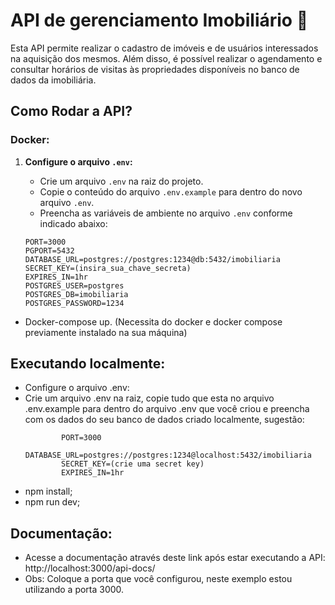 # API de gerenciamento Imobiliário 🏡

Esta API permite realizar o cadastro de imóveis e de usuários interessados na aquisição dos mesmos. Além disso, é possível realizar o agendamento e consultar horários de visitas às propriedades disponíveis no banco de dados da imobiliária.

## Como Rodar a API?

### Docker:

1. **Configure o arquivo `.env`:**
   - Crie um arquivo `.env` na raiz do projeto.
   - Copie o conteúdo do arquivo `.env.example` para dentro do novo arquivo `.env`.
   - Preencha as variáveis de ambiente no arquivo `.env` conforme indicado abaixo:

   ```env
   PORT=3000
   PGPORT=5432
   DATABASE_URL=postgres://postgres:1234@db:5432/imobiliaria
   SECRET_KEY=(insira_sua_chave_secreta)
   EXPIRES_IN=1hr
   POSTGRES_USER=postgres
   POSTGRES_DB=imobiliaria
   POSTGRES_PASSWORD=1234

  - Docker-compose up. (Necessita do docker e docker compose previamente instalado na sua máquina)

## Executando localmente:
  - Configure o arquivo .env:
  - Crie um arquivo .env na raiz, copie tudo que esta no arquivo .env.example para dentro do arquivo .env que você criou e preencha com os dados do seu banco de       dados criado localmente, sugestão:
    ```env
            PORT=3000
            DATABASE_URL=postgres://postgres:1234@localhost:5432/imobiliaria
            SECRET_KEY=(crie uma secret key)
            EXPIRES_IN=1hr
  - npm install;
  - npm run dev;

##  Documentação:
- Acesse a documentação através deste link após estar executando a API: http://localhost:3000/api-docs/
- Obs: Coloque a porta que você configurou, neste exemplo estou utilizando a porta 3000.
